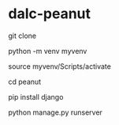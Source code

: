 # dalc-peanut

git clone

python -m venv myvenv

source myvenv/Scripts/activate

cd peanut

pip install django

python manage.py runserver
